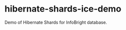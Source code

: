 hibernate-shards-ice-demo
=========================

Demo of Hibernate Shards for InfoBright database.
